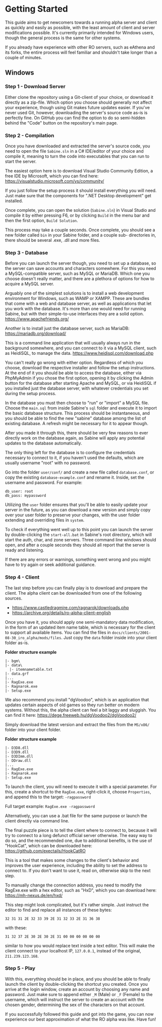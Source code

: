 Getting Started
=============================================================================

This guide aims to get newcomers towards a running alpha server and
client as quickly and easily as possible, with the least amount of
client and server modifications possible. It's currently primarily
intended for Windows users, though the general process is the same
for other systems.

If you already have experience with other RO servers, such as eAthena
and its forks, the entire process will feel familiar and shouldn't take
longer than a couple of minutes.

Windows
-----------------------------------------------------------------------------

### Step 1 - Download Server

Either clone the repository using a Git-client of your choice, or download
it directly as a zip-file. Which option you choose should generally not
affect your experience, though using Git makes future updates easier.
If you've never used Git, however, downloading the server's source
code as-is is perfectly fine. On GitHub you can find the option to
do so semi-hidden behind the "Code" button on the repository's main
page.

### Step 2 - Compilation

Once you have downloaded and extracted the server's source code,
you need to open the file `Sabine.sln` in a C# IDE/editor of your
choice and compile it, meaning to turn the code into executables
that you can run to start the server.

The easiest option here is to download Visual Studio Community Edition,
a free IDE by Microsoft, which you can find here:
https://visualstudio.microsoft.com/vs/community/

If you just follow the setup process it should install everything
you will need. Just make sure that the components for ".NET Desktop
development" get installed.

Once complete, you can open the solution (`Sabine.sln`) in Visual
Studio and compile it by either pressing F6, or by clicking `Build`
in the menu bar and then the first option, `Build Solution`.

This process may take a couple seconds. Once complete, you should see
a new folder called `bin` in your Sabine folder, and a couple sub-
directories in, there should be several .exe, .dll and more files.

### Step 3 - Database

Before you can launch the server though, you need to set up a database,
so the server can save accounts and characters somewhere. For this you
need a MySQL-compatible server, such as MySQL or MariaDB. Which one
you choose doesn't really matter, and there are a plethora of options
for how to acquire a MySQL server.

Arguably one of the simplest solutions is to install a web development
environment for Windows, such as WAMP or XAMPP. These are bundles
that come with a web and database server, as well as applications
that let you work with the database. It's more than one would need
for running Sabine, but with their simple-to-use interfaces they
are a solid option.
https://www.apachefriends.org/

Another is to install just the database server, such as MariaDB:
https://mariadb.org/download/

This is a command line application that will usually always run
in the background somewhere, and you can connect to it via a MySQL
client, such as HeidiSQL, to manage the data.
https://www.heidisql.com/download.php

You can't really go wrong with either option. Regardless of which
you choose, download the respective installer and follow the setup
instructions. At the end of it you should be able to access the
database, either via PhpMyAdmin if you chose the first option,
opening it by clicking the Admin button for the database after
starting Apache and MySQL, or via HeidiSQL if you installed just
the database server, with whatever credentials you set during the
setup process.

In the database you must then choose to "run" or "import" a MySQL
file. Choose the `main.sql` from inside Sabine's `sql` folder and
execute it to import the basic database structure. This process
should be instantaneous, and you should be able to find the new
"sabine" database among the list of existing database. A refresh
might be necessary for it to appear though.

After you made it through this, there should be very few reasons
to ever directly work on the database again, as Sabine will apply
any potential updates to the database automatically.

The only thing left for the database is to configure the credentials
necessary to connect to it, if you haven't used the defaults, which
are usually username "root" with no password.

Go into the folder `user/conf/` and create a new file called
`database.conf`, or copy the existing `database-example.conf`
and rename it. Inside, set the username and password. For
example:
```text
db_user: root
db_pass: mypassword
```

Utilizing the `user` folder ensures that you'll be able to easily
update your server in the future, as you can download a new version
and simply copy over your user folder to preserve your changes,
with the user folder extending and overriding files in `system`.

To check if everything went well up to this point you can launch
the server by double-clicking the `start-all.bat` in Sabine's root
directory, which will start the auth, char, and zone servers. Three
command line windows should open, and after a couple seconds they
should all report that the server is ready and listening.

If there are any errors or warnings, something went wrong and you
might have to try again or seek additional guidance.

### Step 4 - Client

The last step before you can finally play is to download and prepare
the client. The alpha client can be downloaded from one of the following
sources.

- https://www.castledragmire.com/ragnarok/downloads.php
- https://archive.org/details/ro-alpha-client-english

Once you have it, you should apply one semi-mandatory data modification,
in the form of an updated item name table, which is necessary for the
client to support all available items. You can find the files in
`docs/clients/2001-08-30_iro_alpha/mods/files`. Just copy the `data`
folder inside into your client folder as-is.

**Folder structure example**
```
|- bgm\
|- data\
  |- itemnametable.txt
|- data.grf
|...
|- RagExe.exe
|- Ragnarok.exe
|- Setup.exe
```

We also recommend you install "dgVoodoo", which is an application that
updates certain aspects of old games so they run better on modern systems.
Without this, the alpha client can feel a bit laggy and sluggish. You can
find it here: https://dege.freeweb.hu/dgVoodoo2/dgVoodoo2/

Simply download the latest version and extract the files from the
`MS/x86/` folder into your client folder.

**Folder structure example**
```
|- D3D8.dll
|- D3D9.dll
|- D3DImm.dll
|- DDraw.dll
|...
|- RagExe.exe
|- Ragnarok.exe
|- Setup.exe
```

To launch the client, you will need to execute it with a special parameter.
For this, create a shortcut to the `RagExe.exe`, right-click it, choose
`Properties`, and append this to the target: `-ragpassword`

Full target example: `RagExe.exe -ragpassword`

Alternatively, you can use a .bat file for the same purpose or launch the
client directly via command line.

The final puzzle piece is to tell the client where to connect to, because
it will try to connect to a long defunct official server otherwise. The
easy way to do so, and the recommended one, due to additional benefits,
is the use of "HookCat", which can be downloaded here:
https://github.com/exectails/HookCatRO

This is a tool that makes some changes to the client's behavior and
improves the user experience, including the ability to set the address
to connect to. If you don't want to use it, read on, otherwise skip
to the next step.

To manually change the connection address, you need to modify the
RagExe.exe with a hex editor, such as "HxD", which you can download
here:
https://mh-nexus.de/en/hxd/

This step might look complicated, but it's rather simple. Just instruct
the editor to find and replace all instances of these bytes:
```text
32 31 31 2E 32 33 39 2E 31 32 33 2E 31 36 38
```
with these:
```text
31 32 37 2E 30 2E 30 2E 31 00 00 00 00 00 00
```
similar to how you would replace text inside a text editor. This will
make the client connect to your localhost IP, `127.0.0.1`, instead of
the original, `211.239.123.168`.

### Step 5 - Play

With this, everything should be in place, and you should be able to
finally launch the client by double-clicking the shortcut you created.
Once you arrive at the login window, create an account by choosing any
name and password. Just make sure to append either `_M` (Male) or `_F`
(Female) to the username, which will instruct the server to create
an account with the chosen gender, determining the sex of the characters
on that account.

If you successfully followed this guide and got into the game, you can
now experience our best approximation of what the RO alpha was like.
Have fun!
